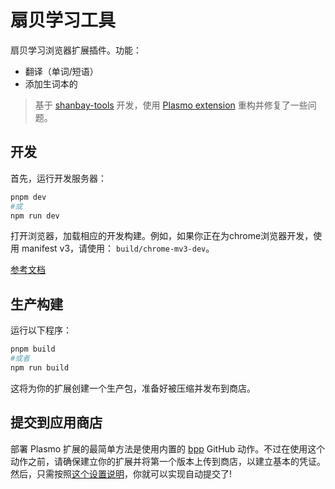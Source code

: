 # 扇贝学习工具

扇贝学习浏览器扩展插件。功能：

* 翻译（单词/短语）
* 添加生词本的

> 基于 [shanbay-tools](https://github.com/ethanyang163/shanbay-tools) 开发，使用 [Plasmo extension](https://docs.plasmo.com/) 重构并修复了一些问题。

## 开发

首先，运行开发服务器：

```bash
pnpm dev
#或
npm run dev
```

打开浏览器，加载相应的开发构建。例如，如果你正在为chrome浏览器开发，使用 manifest v3，请使用： `build/chrome-mv3-dev`。

[参考文档](https://docs.plasmo.com/)

## 生产构建

运行以下程序：

```bash
pnpm build
#或者
npm run build
```

这将为你的扩展创建一个生产包，准备好被压缩并发布到商店。

## 提交到应用商店

部署 Plasmo 扩展的最简单方法是使用内置的 [bpp](https://bpp.browser.market) GitHub 动作。不过在使用这个动作之前，请确保建立你的扩展并将第一个版本上传到商店，以建立基本的凭证。然后，只需按照[这个设置说明](https://docs.plasmo.com/framework/workflows/submit)，你就可以实现自动提交了!
